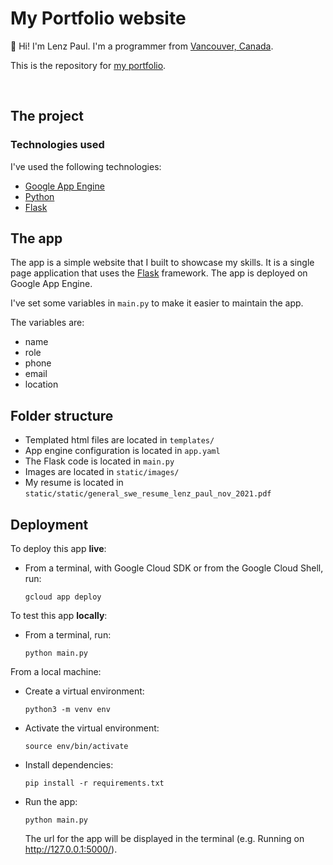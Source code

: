 # My Portfolio website


<!-- TODO: Insert the link in between the parenthesis -->
👋  Hi! I'm Lenz Paul. I'm a programmer from [Vancouver, Canada](https://www.google.com/maps/place/Vancouver,+BC/@49.2576508,-123.2639868,11z/data=!3m1!4b1!4m5!3m4!1s0x548673f143a94fb3:0xbb9196ea9b81f38b!8m2!3d49.2827291!4d-123.1207375?hl=en).  

This is the repository for [my portfolio](). 

<br>

## The project
### Technologies used
I've used the following technologies:
- [Google App Engine](https://cloud.google.com/appengine/docs/overview)
- [Python](https://www.python.org/)
- [Flask](https://flask.palletsprojects.com/)

## The app
The app is a simple website that I built to showcase my skills. It is a single page application that uses the [Flask](https://flask.palletsprojects.com/) framework. The app is deployed on Google App Engine. 

I've set some variables in `main.py` to make it easier to maintain the app. 

The variables are: 
- name
- role
- phone
- email
- location

## Folder structure
- Templated html files are located in `templates/`
- App engine configuration is located in `app.yaml` 
- The Flask code is located in `main.py`
- Images are located in `static/images/`
- My resume is located in `static/static/general_swe_resume_lenz_paul_nov_2021.pdf`

## Deployment
To deploy this app **live**:
- From a terminal, with Google Cloud SDK or from the Google Cloud Shell, run:
  ```
  gcloud app deploy
  ```

To test this app **locally**:
- From a terminal, run:
  ```
  python main.py
  ```

From a local machine:
- Create a virtual environment:
  ```
  python3 -m venv env
  ```  
- Activate the virtual environment:
    ```
    source env/bin/activate
    ```
- Install dependencies:
    ```
    pip install -r requirements.txt
    ```
- Run the app:
    ```
    python main.py
    ```
    The url for the app will be displayed in the terminal (e.g.  Running on http://127.0.0.1:5000/).